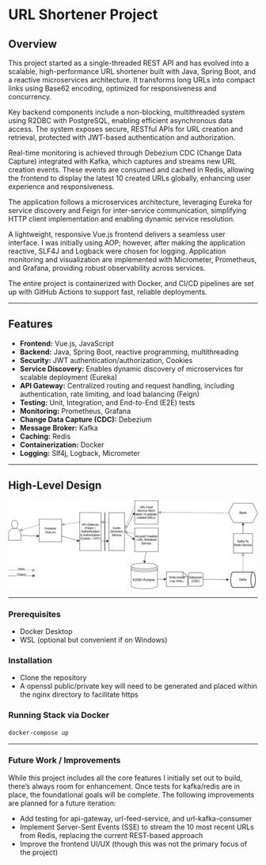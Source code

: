 # URL Shortener Project

## Overview  

This project started as a single-threaded REST API and has evolved into a scalable, high-performance URL shortener
built with Java, Spring Boot, and a reactive microservices architecture.
It transforms long URLs into compact links using Base62 encoding, optimized for responsiveness and concurrency.

Key backend components include a non-blocking, multithreaded system using R2DBC with PostgreSQL, enabling efficient asynchronous data access.
The system exposes secure, RESTful APIs for URL creation and retrieval, protected with JWT-based authentication and authorization.

Real-time monitoring is achieved through Debezium CDC (Change Data Capture) integrated with Kafka, which captures and streams new URL creation events.
These events are consumed and cached in Redis, allowing the frontend to display the latest 10 created URLs globally, enhancing user experience and responsiveness.

The application follows a microservices architecture, leveraging Eureka for service discovery
and Feign for inter-service communication, simplifying HTTP client implementation and enabling dynamic service resolution.

A lightweight, responsive Vue.js frontend delivers a seamless user interface. I was initially using AOP; however, after making the application reactive, SLF4J and Logback were chosen for logging. Application monitoring and visualization are implemented with Micrometer, Prometheus, and Grafana, providing robust observability across services.

The entire project is containerized with Docker, and CI/CD pipelines are set up with GitHub Actions to support fast, reliable deployments.

---

## Features

- **Frontend:** Vue.js, JavaScript  
- **Backend:** Java, Spring Boot, reactive programming, multithreading  
- **Security:** JWT authentication/authorization, Cookies  
- **Service Discovery:** Enables dynamic discovery of microservices for scalable deployment (Eureka)
- **API Gateway:** Centralized routing and request handling, including authentication, rate limiting, and load balancing (Feign)
- **Testing:** Unit, Integration, and End-to-End (E2E) tests  
- **Monitoring:** Prometheus, Grafana  
- **Change Data Capture (CDC):** Debezium
- **Message Broker:** Kafka
- **Caching:** Redis
- **Containerization:** Docker  
- **Logging:** Slf4j, Logback, Micrometer

---

## High-Level Design

![alt text](docs/URL_Shortener_HLD.png)

---

### Prerequisites

- Docker Desktop
- WSL (optional but convenient if on Windows)

### Installation

- Clone the repository
- A openssl public/private key will need to be generated and placed within the nginx directory to facilitate https

### Running Stack via Docker

```bash
docker-compose up
```

---

### Future Work / Improvements

While this project includes all the core features I initially set out to build, there’s always room for enhancement.
Once tests for kafka/redis are in place, the foundational goals will be complete.
The following improvements are planned for a future iteration:

- Add testing for api-gateway, url-feed-service, and url-kafka-consumer
- Implement Server-Sent Events (SSE) to stream the 10 most recent URLs from Redis, replacing the current REST-based approach
- Improve the frontend UI/UX (though this was not the primary focus of the project)
